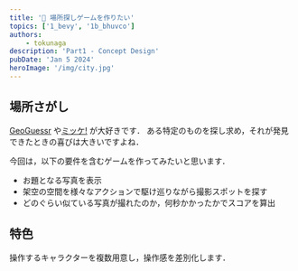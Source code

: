 ```yaml
---
title: '🕌 場所探しゲームを作りたい'
topics: ['1_bevy', '1b_bhuvco']
authors:
    - tokunaga
description: 'Part1 - Concept Design'
pubDate: 'Jan 5 2024'
heroImage: '/img/city.jpg'
---
```


## 場所さがし

[GeoGuessr](https://www.geoguessr.com/ja) や[ミッケ!](https://www.shogakukan.co.jp/pr/mikke/) が大好きです．
ある特定のものを探し求め，それが発見できたときの喜びは大きいですよね．

今回は，以下の要件を含むゲームを作ってみたいと思います．

- お題となる写真を表示
- 架空の空間を様々なアクションで駆け巡りながら撮影スポットを探す
- どのぐらい似ている写真が撮れたのか，何秒かかったかでスコアを算出

## 特色

操作するキャラクターを複数用意し，操作感を差別化します．
